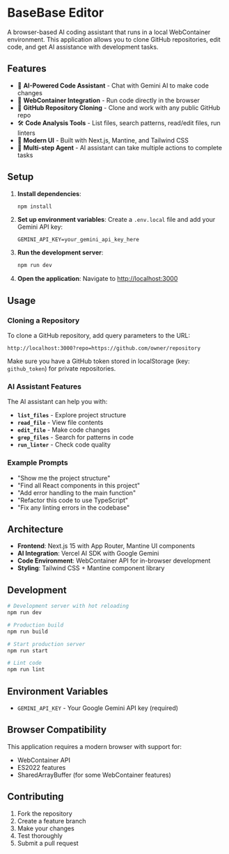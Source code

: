 # BaseBase Editor

A browser-based AI coding assistant that runs in a local WebContainer environment. This application allows you to clone GitHub repositories, edit code, and get AI assistance with development tasks.

## Features

- 🤖 **AI-Powered Code Assistant** - Chat with Gemini AI to make code changes
- 🐳 **WebContainer Integration** - Run code directly in the browser
- 📂 **GitHub Repository Cloning** - Clone and work with any public GitHub repo
- 🛠️ **Code Analysis Tools** - List files, search patterns, read/edit files, run linters
- 🎨 **Modern UI** - Built with Next.js, Mantine, and Tailwind CSS
- 🔄 **Multi-step Agent** - AI assistant can take multiple actions to complete tasks

## Setup

1. **Install dependencies**:

   ```bash
   npm install
   ```

2. **Set up environment variables**:
   Create a `.env.local` file and add your Gemini API key:

   ```
   GEMINI_API_KEY=your_gemini_api_key_here
   ```

3. **Run the development server**:

   ```bash
   npm run dev
   ```

4. **Open the application**:
   Navigate to [http://localhost:3000](http://localhost:3000)

## Usage

### Cloning a Repository

To clone a GitHub repository, add query parameters to the URL:

```
http://localhost:3000?repo=https://github.com/owner/repository
```

Make sure you have a GitHub token stored in localStorage (key: `github_token`) for private repositories.

### AI Assistant Features

The AI assistant can help you with:

- **`list_files`** - Explore project structure
- **`read_file`** - View file contents
- **`edit_file`** - Make code changes
- **`grep_files`** - Search for patterns in code
- **`run_linter`** - Check code quality

### Example Prompts

- "Show me the project structure"
- "Find all React components in this project"
- "Add error handling to the main function"
- "Refactor this code to use TypeScript"
- "Fix any linting errors in the codebase"

## Architecture

- **Frontend**: Next.js 15 with App Router, Mantine UI components
- **AI Integration**: Vercel AI SDK with Google Gemini
- **Code Environment**: WebContainer API for in-browser development
- **Styling**: Tailwind CSS + Mantine component library

## Development

```bash
# Development server with hot reloading
npm run dev

# Production build
npm run build

# Start production server
npm run start

# Lint code
npm run lint
```

## Environment Variables

- `GEMINI_API_KEY` - Your Google Gemini API key (required)

## Browser Compatibility

This application requires a modern browser with support for:

- WebContainer API
- ES2022 features
- SharedArrayBuffer (for some WebContainer features)

## Contributing

1. Fork the repository
2. Create a feature branch
3. Make your changes
4. Test thoroughly
5. Submit a pull request
